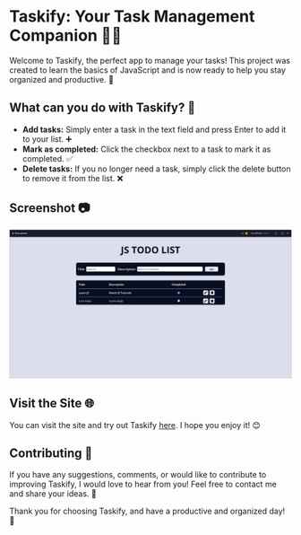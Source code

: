 # Taskify: Your Task Management Companion 📝✨

Welcome to Taskify, the perfect app to manage your tasks! This project was created to learn the basics of JavaScript and is now ready to help you stay organized and productive. 🚀

## What can you do with Taskify? 🤔

- **Add tasks:** Simply enter a task in the text field and press Enter to add it to your list. ➕
- **Mark as completed:** Click the checkbox next to a task to mark it as completed. ✅
- **Delete tasks:** If you no longer need a task, simply click the delete button to remove it from the list. ❌

## Screenshot 📷

![Preview](assets/images/preview.png)

## Visit the Site 🌐

You can visit the site and try out Taskify [here](https://cr1st1anhernandez.github.io/TodoApp.github.io/). I hope you enjoy it! 😊

## Contributing 🤝

If you have any suggestions, comments, or would like to contribute to improving Taskify, I would love to hear from you! Feel free to contact me and share your ideas. 🙌

Thank you for choosing Taskify, and have a productive and organized day! 🎉
